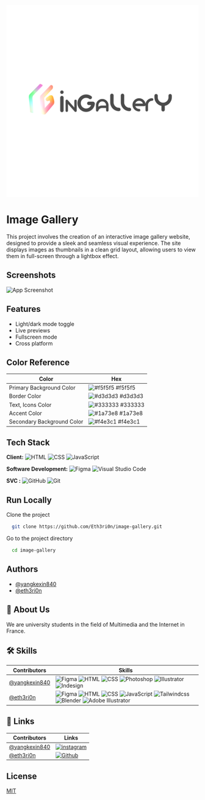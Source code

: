 ![Logo](./img/Logo/logo_dark.svg)

# Image Gallery

This project involves the creation of an interactive image gallery website, designed to provide a sleek and seamless visual experience. The site displays images as thumbnails in a clean grid layout, allowing users to view them in full-screen through a lightbox effect.

## Screenshots

![App Screenshot](https://via.placeholder.com/468x300?text=App+Screenshot+Here)

## Features

- Light/dark mode toggle
- Live previews
- Fullscreen mode
- Cross platform

## Color Reference

| Color                      | Hex                                                              |
| -------------------------- | ---------------------------------------------------------------- |
| Primary Background Color   | ![#f5f5f5](https://via.placeholder.com/10/f5f5f5?text=+) #f5f5f5 |
| Border Color               | ![#d3d3d3](https://via.placeholder.com/10/d3d3d3?text=+) #d3d3d3 |
| Text, Icons Color          | ![#333333](https://via.placeholder.com/10/333333?text=+) #333333 |
| Accent Color               | ![#1a73e8](https://via.placeholder.com/10/1a73e8?text=+) #1a73e8 |
| Secondary Background Color | ![#f4e3c1](https://via.placeholder.com/10/f4e3c1?text=+) #f4e3c1 |

## Tech Stack

**Client:** ![HTML](https://img.shields.io/badge/HTML5-E34F26?style=for-the-badge&logo=html5&logoColor=white) ![CSS](https://img.shields.io/badge/CSS3-1572B6?style=for-the-badge&logo=css3&logoColor=white) ![JavaScript](https://img.shields.io/badge/JavaScript-323330?style=for-the-badge&logo=javascript&logoColor=F7DF1E)

**Software Development:** ![Figma](https://img.shields.io/badge/Figma-F24E1E?style=for-the-badge&logo=figma&logoColor=white) ![Visual Studio Code](https://img.shields.io/badge/Visual%20Studio%20Code-007ACC?style=for-the-badge&logo=visual-studio-code&logoColor=white)

**SVC :** ![GitHub](https://img.shields.io/badge/GitHub-100000?style=for-the-badge&logo=github&logoColor=white) ![Git](https://img.shields.io/badge/Git-F05032?style=for-the-badge&logo=git&logoColor=white)

## Run Locally

Clone the project

```bash
  git clone https://github.com/Eth3ri0n/image-gallery.git
```

Go to the project directory

```bash
  cd image-gallery
```

## Authors

- [@yangkexin840](https://www.github.com/yangkexin840)
- [@eth3ri0n](https://www.github.com/eth3ri0n)

## 🚀 About Us

We are university students in the field of Multimedia and the Internet in France.

## 🛠 Skills

| Contributors               | Skills                                                           |
| -------------------------- | ---------------------------------------------------------------- |
| [@yangkexin840](https://www.github.com/yangkexin840) | ![Figma](https://img.shields.io/badge/Figma-F24E1E?style=for-the-badge&logo=figma&logoColor=white) ![HTML](https://img.shields.io/badge/HTML5-E34F26?style=for-the-badge&logo=html5&logoColor=white) ![CSS](https://img.shields.io/badge/CSS3-1572B6?style=for-the-badge&logo=css3&logoColor=white) ![Photoshop](https://img.shields.io/badge/Adobe%20Photoshop-31A8FF?style=for-the-badge&logo=Adobe%20Photoshop&logoColor=black) ![Illustrator](https://img.shields.io/badge/Adobe%20Illustrator-FF9A00?style=for-the-badge&logo=adobe%20illustrator&logoColor=white) ![Indesign](https://img.shields.io/badge/Adobe%20InDesign-FF3366?style=for-the-badge&logo=Adobe%20InDesign&logoColor=white) |
| [@eth3ri0n](https://www.github.com/eth3ri0n) | ![Figma](https://img.shields.io/badge/Figma-F24E1E?style=for-the-badge&logo=figma&logoColor=white) ![HTML](https://img.shields.io/badge/HTML5-E34F26?style=for-the-badge&logo=html5&logoColor=white) ![CSS](https://img.shields.io/badge/CSS3-1572B6?style=for-the-badge&logo=css3&logoColor=white) ![JavaScript](https://img.shields.io/badge/JavaScript-323330?style=for-the-badge&logo=javascript&logoColor=F7DF1E) ![Tailwindcss](https://img.shields.io/badge/Tailwind_CSS-38B2AC?style=for-the-badge&logo=tailwind-css&logoColor=white) ![Blender](https://img.shields.io/badge/blender-%23F5792A.svg?style=for-the-badge&logo=blender&logoColor=white) ![Adobe Illustrator](https://img.shields.io/badge/Adobe%20Illustrator-FF9A00?style=for-the-badge&logo=adobe%20illustrator&logoColor=white) |

## 🔗 Links

| Contributors               | Links                                                            |
| -------------------------- | ---------------------------------------------------------------- |
| [@yangkexin840](https://www.github.com/yangkexin840) | [![instagram](https://img.shields.io/badge/Instagram-E4405F?style=for-the-badge&logo=instagram&logoColor=white)](https://www.instagram.com/pk.yangkexin018) |
| [@eth3ri0n](https://www.github.com/eth3ri0n) | [![Github](https://img.shields.io/badge/GitHub-100000?style=for-the-badge&logo=github&logoColor=white)](https://www.github.com/eth3ri0n) |

## License

[MIT](https://choosealicense.com/licenses/mit/)
